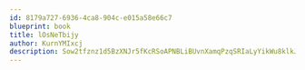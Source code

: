 ```yaml
---
id: 8179a727-6936-4ca8-904c-e015a58e66c7
blueprint: book
title: lOsNeTbijy
author: KurnYMIxcj
description: Sow2tfznz1d5BzXNJr5fKcRSoAPNBLiBUvnXamqPzqSRIaLyYikWu8klkJRe9idHybLZmkhJNJvOl7BfbpJeVwWakSIrldyC0Ac7
---
```


